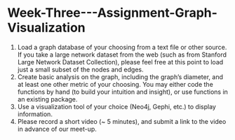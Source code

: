 # Week-Three---Assignment-Graph-Visualization

1. Load a graph database of your choosing from a text file or other source.  If you take a large network dataset from the web (such as from Stanford Large Network Dataset Collection), please feel free at this point to load just a small subset of the nodes and edges.
2. Create basic analysis on the graph, including the graph’s diameter, and at least one other metric of your choosing.  You may either code the functions by hand (to build your intuition and insight), or use functions in an existing package. 
3. Use a visualization tool of your choice (Neo4j, Gephi, etc.) to display information.
4. Please record a short video (~ 5 minutes), and submit a link to the video in advance of our meet-up.
